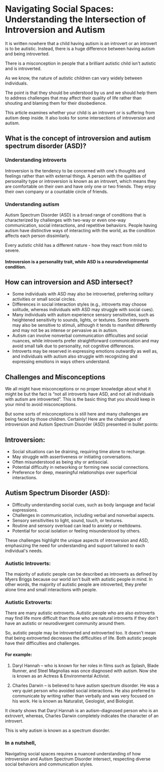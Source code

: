 # Navigating Social Spaces: Understanding the Intersection of Introversion and Autism

It is written nowhere that a child having autism is an introvert or an introvert is to be autistic. Instead, there is a huge difference between having autism and being introverted.

There is a misconception in people that a brilliant autistic child isn't autistic and is introverted.

As we know, the nature of autistic children can vary widely between individuals.

The point is that they should be understood by us and we should help them to address challenges that may affect their quality of life rather than shouting and blaming them for their disobedience. 

This article examines whether your child is an introvert or is suffering from autism deep inside. It also looks for some intersections of introversion and autism.

## What is the concept of introversion and autism spectrum disorder (ASD)?
### Understanding introverts

Introversion is the tendency to be concerned with one's thoughts and feelings rather than with external things.
A person with the qualities of personality type or introversion is known as an introvert, which means they are comfortable on their own and have only one or two friends.
They enjoy their own company or a countable circle of friends.

 
### Understanding autism

Autism Spectrum Disorder (ASD) is a broad range of conditions that is characterized by challenges with two-way or even one-way communication, social interactions, and repetitive behaviors.
People having autism have distinctive ways of interacting with the world, as the condition affects each person dissimilarly.

Every autistic child has a different nature - how they react from mild to severe.

#### Introversion is a personality trait, while ASD is a neurodevelopmental condition.

## How can introversion and ASD intersect?
- Some individuals with ASD may also be introverted, preferring solitary activities or small social circles.
- Differences in social interaction styles (e.g., introverts may choose solitude, whereas individuals with ASD may struggle with social cues).
- Many individuals with autism experience sensory sensitivities, such as heightened sensitivity to sounds, lights, or textures. Some introverts may also be sensitive to stimuli, although it tends to manifest differently and may not be as intense or pervasive as in autism.
- Autism can involve nonverbal communication difficulties and social nuances, while introverts prefer straightforward communication and may avoid small talk due to personality, not cognitive differences.
- Introverts may be reserved in expressing emotions outwardly as well as, and individuals with autism also struggle with recognizing and expressing emotions in ways others understand.

## Challenges and Misconceptions
We all might have misconceptions or no proper knowledge about what it might be but the fact is “not all introverts have ASD, and not all individuals with autism are introverted”.
This is the basic thing that you should keep in your mind to avoid misconceptions.

But some sorts of misconceptions is still here and many challenges are being faced by those children.
Certainly! Here are the challenges of introversion and Autism Spectrum Disorder (ASD) presented in bullet points:

## Introversion:
- Social situations can be draining, requiring time alone to recharge.
- May struggle with assertiveness or initiating conversations.
- Often misunderstood as being shy or antisocial.
- Potential difficulty in networking or forming new social connections.
- Preference for deep, meaningful relationships over superficial interactions.

## Autism Spectrum Disorder (ASD):
- Difficulty understanding social cues, such as body language and facial expressions.
- Challenges in communication, including verbal and nonverbal aspects.
- Sensory sensitivities to light, sound, touch, or textures.
- Routine and sensory overload can lead to anxiety or meltdowns.
- Potential for social isolation or feeling misunderstood by others.

These challenges highlight the unique aspects of introversion and ASD, emphasizing the need for understanding and support tailored to each individual's needs.

### Autistic Introverts:
The majority of autistic people can be described as introverts as defined by Myers Briggs because our world isn't built with autistic people in mind. In other words, the majority of autistic people are introverted, they prefer alone time and small interactions with people.

### Autistic Extroverts:
There are many autistic extroverts. Autistic people who are also extroverts may find life more difficult than those who are natural introverts if they don't have an autistic or neurodivergent community around them.

So, autistic people may be introverted and extroverted too. It doesn’t mean that being extroverted decreases the difficulties of life. Both autistic people have their difficulties and challenges.

#### For example:
1. Daryl Hannah – who is known for her roles in films such as Splash, Blade Runner, and Steel Magnolias was once diagnosed with autism. Now she is known as an Actress & Environmental Activist. 

2. Charles Darwin – is believed to have autism spectrum disorder. He was a very quiet person who avoided social interactions. He also preferred to communicate by writing rather than verbally and was very focused on his work. He is known as 
Naturalist, Geologist, and Biologist.

It clearly shows that Daryl Hannah is an autism-diagnosed person who is an extrovert, whereas, Charles Darwin completely indicates the character of an introvert. 

This is why autism is known as a spectrum disorder.

### In a nutshell,
Navigating social spaces requires a nuanced understanding of how introversion and Autism Spectrum Disorder intersect, respecting diverse social behaviors and communication styles. 
